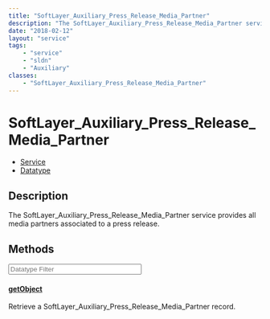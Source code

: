 ```yaml
---
title: "SoftLayer_Auxiliary_Press_Release_Media_Partner"
description: "The SoftLayer_Auxiliary_Press_Release_Media_Partner service provides all media partners associated to a press release."
date: "2018-02-12"
layout: "service"
tags:
    - "service"
    - "sldn"
    - "Auxiliary"
classes:
    - "SoftLayer_Auxiliary_Press_Release_Media_Partner"
---
```

# SoftLayer_Auxiliary_Press_Release_Media_Partner
<div id='service-datatype'>
    <ul id='sldn-reference-tabs'>
    <li id='service'> <a href='/reference/services/SoftLayer_Auxiliary_Press_Release_Media_Partner' >Service</a></li>    <li id='datatype'> <a href='/reference/datatypes/SoftLayer_Auxiliary_Press_Release_Media_Partner' >Datatype</a></li>
    </ul>
</div>

## Description
The SoftLayer_Auxiliary_Press_Release_Media_Partner service provides all media partners associated to a press release. 



        
<div id="properties" class="content service-content">

## Methods

<div class="view-filters">
    <div class="clearfix">
        <div class="search-input-box">
            <input placeholder="Datatype Filter" onkeyup="titleSearch(inputId='edit-combine', divId='method-div', elementClass='method-row')" 
                type="text" id="edit-combine" value="" size="30" maxlength="128" class="form-text">
        </div>
    </div>
</div>

#### [getObject](/reference/services/SoftLayer_Auxiliary_Press_Release_Media_Partner/getObject)
Retrieve a SoftLayer_Auxiliary_Press_Release_Media_Partner record.

</div>


